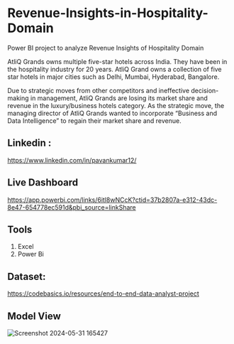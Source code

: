 # Revenue-Insights-in-Hospitality-Domain

Power BI project to analyze Revenue Insights of Hospitality Domain

AtliQ Grands owns multiple five-star hotels across India. They have been in the hospitality industry for 20 years. AtliQ Grand owns a collection of five star hotels in major cities such as Delhi, Mumbai, Hyderabad, Bangalore.

Due to strategic moves from other competitors and ineffective decision-making in management, AtliQ Grands are losing its market share and revenue in the luxury/business hotels category. As the strategic move, the managing director of AtliQ Grands wanted to incorporate “Business and Data Intelligence” to regain their market share and revenue.

## Linkedin :
https://www.linkedin.com/in/pavankumar12/

## Live Dashboard
https://app.powerbi.com/links/6itl8wNCcK?ctid=37b2807a-e312-43dc-8e47-654778ec591d&pbi_source=linkShare

## Tools
1. Excel
2. Power Bi

## Dataset:
https://codebasics.io/resources/end-to-end-data-analyst-project

## Model View
![Screenshot 2024-05-31 165427](https://github.com/Pavan111298/Revenue-Insights-in-Hospitality-Domain/assets/150880621/e695c96a-5b14-4498-a551-7274f4d30296)






